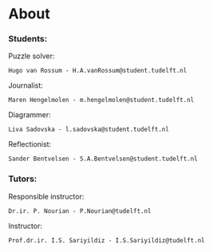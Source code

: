 # About

### Students:
Puzzle solver:

    Hugo van Rossum - H.A.vanRossum@student.tudelft.nl

Journalist:

    Maren Hengelmolen - m.hengelmolen@student.tudelft.nl

Diagrammer:

    Liva Sadovska - l.sadovska@student.tudelft.nl

Reflectionist:

    Sander Bentvelsen - S.A.Bentvelsen@student.tudelft.nl

### Tutors:
Responsible instructor:

    Dr.ir. P. Nourian - P.Nourian@tudelft.nl

Instructor:

    Prof.dr.ir. I.S. Sariyildiz - I.S.Sariyildiz@tudelft.nl